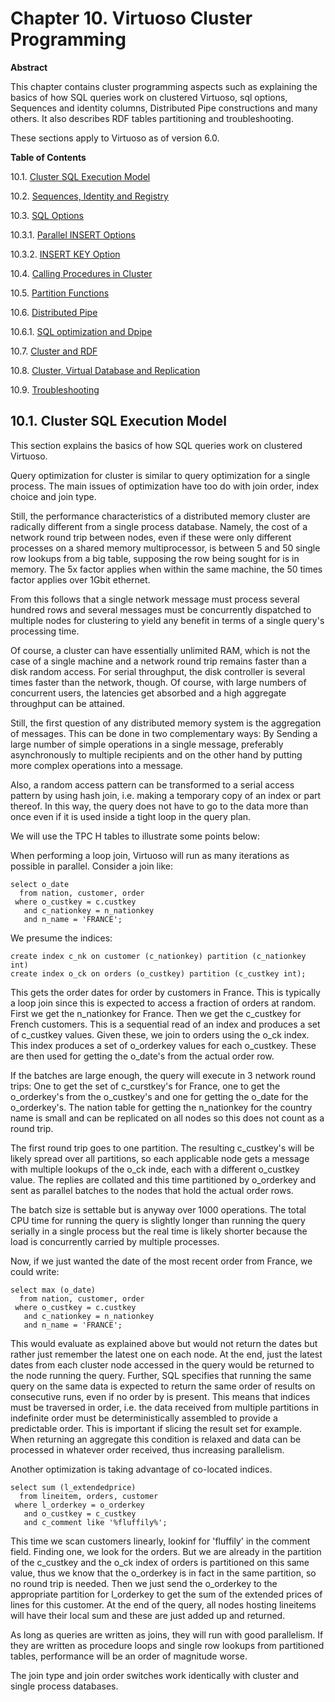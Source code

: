 <div id="ch-clusterprogramming" class="chapter">

<div class="titlepage">

<div>

<div>

# Chapter 10. Virtuoso Cluster Programming

</div>

<div>

<div class="abstract">

**Abstract**

This chapter contains cluster programming aspects such as explaining the
basics of how SQL queries work on clustered Virtuoso, sql options,
Sequences and identity columns, Distributed Pipe constructions and many
others. It also describes RDF tables partitioning and troubleshooting.

These sections apply to Virtuoso as of version 6.0.

</div>

</div>

</div>

</div>

<div class="toc">

**Table of Contents**

<span class="section">10.1. [Cluster SQL Execution
Model](ch-clusterprogramming.html#clusterprogrammingsqlexmod)</span>

<span class="section">10.2. [Sequences, Identity and
Registry](clusterprogrammingseqidenreg.html)</span>

<span class="section">10.3. [SQL
Options](clusterprogrammingsqlopt.html)</span>

<span class="section">10.3.1. [Parallel INSERT
Options](clusterprogrammingsqlopt.html#clusterprogrammingsqloptparinsert)</span>

<span class="section">10.3.2. [INSERT KEY
Option](clusterprogrammingsqloptparinsertkey.html)</span>

<span class="section">10.4. [Calling Procedures in
Cluster](clusterprogrammingcallproc.html)</span>

<span class="section">10.5. [Partition
Functions](clusterprogrammingpartfunc.html)</span>

<span class="section">10.6. [Distributed
Pipe](clusterprogrammingdpipe.html)</span>

<span class="section">10.6.1. [SQL optimization and
Dpipe](clusterprogrammingdpipe.html#clusterprogrammingdpipesqloptimz)</span>

<span class="section">10.7. [Cluster and
RDF](clusterprogrammingclandrdf.html)</span>

<span class="section">10.8. [Cluster, Virtual Database and
Replication](clusterprogrammingvirtdbandrepl.html)</span>

<span class="section">10.9.
[Troubleshooting](clusterprogrammingtrbsht.html)</span>

</div>

<div id="clusterprogrammingsqlexmod" class="section">

<div class="titlepage">

<div>

<div>

## 10.1. Cluster SQL Execution Model

</div>

</div>

</div>

This section explains the basics of how SQL queries work on clustered
Virtuoso.

Query optimization for cluster is similar to query optimization for a
single process. The main issues of optimization have too do with join
order, index choice and join type.

Still, the performance characteristics of a distributed memory cluster
are radically different from a single process database. Namely, the cost
of a network round trip between nodes, even if these were only different
processes on a shared memory multiprocessor, is between 5 and 50 single
row lookups from a big table, supposing the row being sought for is in
memory. The 5x factor applies when within the same machine, the 50 times
factor applies over 1Gbit ethernet.

From this follows that a single network message must process several
hundred rows and several messages must be concurrently dispatched to
multiple nodes for clustering to yield any benefit in terms of a single
query's processing time.

Of course, a cluster can have essentially unlimited RAM, which is not
the case of a single machine and a network round trip remains faster
than a disk random access. For serial throughput, the disk controller is
several times faster than the network, though. Of course, with large
numbers of concurrent users, the latencies get absorbed and a high
aggregate throughput can be attained.

Still, the first question of any distributed memory system is the
aggregation of messages. This can be done in two complementary ways: By
Sending a large number of simple operations in a single message,
preferably asynchronously to multiple recipients and on the other hand
by putting more complex operations into a message.

Also, a random access pattern can be transformed to a serial access
pattern by using hash join, i.e. making a temporary copy of an index or
part thereof. In this way, the query does not have to go to the data
more than once even if it is used inside a tight loop in the query plan.

We will use the TPC H tables to illustrate some points below:

When performing a loop join, Virtuoso will run as many iterations as
possible in parallel. Consider a join like:

``` programlisting
select o_date
  from nation, customer, order
 where o_custkey = c.custkey
   and c_nationkey = n_nationkey
   and n_name = 'FRANCE';
```

We presume the indices:

``` programlisting
create index c_nk on customer (c_nationkey) partition (c_nationkey int)
create index o_ck on orders (o_custkey) partition (c_custkey int);
```

This gets the order dates for order by customers in France. This is
typically a loop join since this is expected to access a fraction of
orders at random. First we get the n_nationkey for France. Then we get
the c_custkey for French customers. This is a sequential read of an
index and produces a set of c_custkey values. Given these, we join to
orders using the o_ck index. This index produces a set of o_orderkey
values for each o_custkey. These are then used for getting the o_date's
from the actual order row.

If the batches are large enough, the query will execute in 3 network
round trips: One to get the set of c_curstkey's for France, one to get
the o_orderkey's from the o_custkey's and one for getting the o_date for
the o_orderkey's. The nation table for getting the n_nationkey for the
country name is small and can be replicated on all nodes so this does
not count as a round trip.

The first round trip goes to one partition. The resulting c_custkey's
will be likely spread over all partitions, so each applicable node gets
a message with multiple lookups of the o_ck inde, each with a different
o_custkey value. The replies are collated and this time partitioned by
o_orderkey and sent as parallel batches to the nodes that hold the
actual order rows.

The batch size is settable but is anyway over 1000 operations. The total
CPU time for running the query is slightly longer than running the query
serially in a single process but the real time is likely shorter because
the load is concurrently carried by multiple processes.

Now, if we just wanted the date of the most recent order from France, we
could write:

``` programlisting
select max (o_date)
  from nation, customer, order
 where o_custkey = c.custkey
   and c_nationkey = n_nationkey
   and n_name = 'FRANCE';
```

This would evaluate as explained above but would not return the dates
but rather just remember the latest one on each node. At the end, just
the latest dates from each cluster node accessed in the query would be
returned to the node running the query. Further, SQL specifies that
running the same query on the same data is expected to return the same
order of results on consecutive runs, even if no order by is present.
This means that indices must be traversed in order, i.e. the data
received from multiple partitions in indefinite order must be
deterministically assembled to provide a predictable order. This is
important if slicing the result set for example. When returning an
aggregate this condition is relaxed and data can be processed in
whatever order received, thus increasing parallelism.

Another optimization is taking advantage of co-located indices.

``` programlisting
select sum (l_extendedprice)
  from lineitem, orders, customer
 where l_orderkey = o_orderkey
   and o_custkey = c_custkey
   and c_comment like '%fluffily%';
```

This time we scan customers linearly, lookinf for 'fluffily' in the
comment field. Finding one, we look for the orders. But we are already
in the partition of the c_custkey and the o_ck index of orders is
partitioned on this same value, thus we know that the o_orderkey is in
fact in the same partition, so no round trip is needed. Then we just
send the o_orderkey to the appropriate partition for l_orderkey to get
the sum of the extended prices of lines for this customer. At the end of
the query, all nodes hosting lineitems will have their local sum and
these are just added up and returned.

As long as queries are written as joins, they will run with good
parallelism. If they are written as procedure loops and single row
lookups from partitioned tables, performance will be an order of
magnitude worse.

The join type and join order switches work identically with cluster and
single process databases.

</div>

</div>
